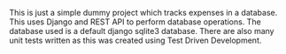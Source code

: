 This is just a simple dummy project which tracks expenses in a database. This uses Django and REST API to perform database operations. The database used is a default django sqlite3 database. There are also many unit tests written as this was created using Test Driven Development.
